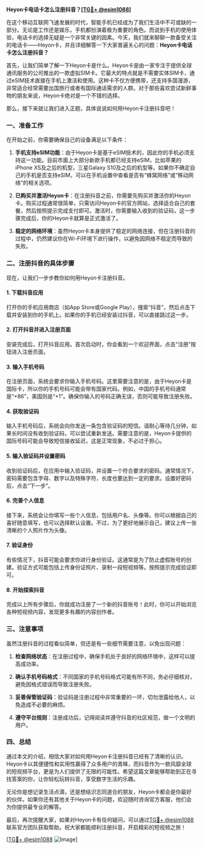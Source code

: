 **Heyon卡电话卡怎么注册抖音？[[TG💪+ @esim1088](https://t.me/s/esim1088)]**

在这个移动互联网飞速发展的时代，智能手机已经成为了我们生活中不可或缺的一部分。无论是工作还是娱乐，手机都扮演着极为重要的角色。而说到手机的使用体验，电话卡的选择无疑是一个非常关键的因素。今天，我们就来聊聊一款备受关注的电话卡——Heyon卡，并且详细解答一下大家普遍关心的问题：**Heyon卡电话卡怎么注册抖音？**

首先，让我们简单了解一下Heyon卡是什么。Heyon卡是由一家专注于提供全球通讯服务的公司推出的一款虚拟SIM卡。它最大的特点就是不需要实体SIM卡，通过eSIM技术直接在手机上激活和使用。这种卡不仅方便携带，还支持多国漫游，非常适合经常需要出国旅行或者有国际通话需求的人群。对于那些喜欢尝试新鲜事物的朋友来说，Heyon卡绝对是一个不错的选择。

那么，接下来就让我们进入正题，具体说说如何用Heyon卡注册抖音吧！

### 一、准备工作

在开始之前，你需要确保自己的设备满足以下条件：

1. **手机支持eSIM功能**：由于Heyon卡是基于eSIM技术的，因此你的手机必须支持这一功能。目前市面上大部分新款手机都已经支持eSIM，比如苹果的iPhone XS及之后的机型，三星Galaxy S10及之后的机型等。如果你不确定自己的手机是否支持eSIM，可以在手机设置中查看是否有“蜂窝网络”或“移动网络”的相关选项。
   
2. **已购买并激活Heyon卡**：在注册抖音之前，你需要先购买并激活你的Heyon卡。购买过程通常很简单，只需访问Heyon卡的官方网站，选择适合自己的套餐，然后按照提示完成支付即可。激活时，你需要输入收到的验证码，这一步骤完成后，你的Heyon卡就算是正式激活了。

3. **稳定的网络环境**：虽然Heyon卡本身提供了稳定的网络连接，但在注册抖音的过程中，仍然建议你在Wi-Fi环境下进行操作，以避免因网络不稳定而导致的失败。

### 二、注册抖音的具体步骤

现在，让我们一步步教你如何用Heyon卡注册抖音。

#### 1. 下载抖音应用

打开你的手机应用商店（如App Store或Google Play），搜索“抖音”，然后点击下载并安装到你的手机上。如果你的手机已经安装过抖音，可以直接跳过这一步。

#### 2. 打开抖音并进入注册页面

安装完成后，打开抖音应用。首次启动时，你会看到一个欢迎界面，点击“注册”按钮进入注册页面。

#### 3. 输入手机号码

在注册页面，系统会要求你输入手机号码。这里需要注意的是，由于Heyon卡是国际卡，所以你的手机号码可能会带有国家代码。例如，中国的手机号码通常是“+86”，美国则是“+1”。确保你输入的号码正确无误，否则可能导致注册失败。

#### 4. 获取验证码

输入手机号码后，系统会向你发送一条包含验证码的短信。请耐心等待几分钟，如果长时间没有收到验证码，可以尝试重新发送。需要注意的是，Heyon卡提供的国际号码可能会导致短信接收延迟，这是正常现象，不必过于担心。

#### 5. 输入验证码并设置密码

收到验证码后，在应用中输入验证码，并设置一个符合要求的密码。通常情况下，密码需要包含字母、数字以及特殊字符，长度也要达到一定的要求。设置好密码后，点击“下一步”。

#### 6. 完善个人信息

接下来，系统会让你填写一些个人信息，包括用户名、头像等。你可以根据自己的喜好随意填写，也可以选择默认设置。不过，为了更好地展示自己，建议上传一张清晰的个人照片作为头像。

#### 7. 验证身份

有些情况下，抖音可能会要求你进行身份验证。这通常是为了防止虚假账号的创建。验证方式可能包括上传身份证照片、录制一段短视频等。按照提示完成验证即可。

#### 8. 开始探索抖音

完成以上所有步骤后，你就成功注册了一个新的抖音账号！此时，你可以开始浏览各种短视频内容，发现更多有趣的内容创作者。

### 三、注意事项

虽然注册抖音的过程看似简单，但还是有一些细节需要注意，以免出现问题：

1. **检查网络状态**：在注册过程中，确保手机处于良好的网络环境中，这样可以提高成功率。
   
2. **确认手机号码格式**：不同国家的手机号码格式可能有所不同，务必仔细核对，避免因格式错误而导致注册失败。

3. **妥善保管验证码**：验证码是注册过程中非常重要的一环，切勿泄露给他人，以免造成不必要的麻烦。

4. **遵守平台规则**：注册成功后，记得阅读并遵守抖音的社区规范，做一个文明的用户。

### 四、总结

通过本文的介绍，相信大家对如何用Heyon卡注册抖音已经有了清晰的认识。Heyon卡以其便捷性和实用性赢得了众多用户的青睐，而抖音作为一款风靡全球的短视频平台，更是为人们提供了无限的可能性。希望这篇文章能够帮助到正在寻找答案的你，让你轻松玩转抖音，享受数字生活的乐趣。

无论你是想记录生活点滴，还是想结识志同道合的朋友，Heyon卡都会是你最好的伙伴。如果你还有其他关于Heyon卡的问题，欢迎随时咨询官方客服，他们会为你提供最专业的解答。

最后，再次提醒大家，如果对Heyon卡有任何疑问，可以通过[TG💪+ @esim1088](https://t.me/s/esim1088)联系官方团队获取帮助。祝大家都能顺利注册抖音，开启精彩的短视频之旅！

[[TG💪+ @esim1088](https://t.me/s/esim1088) ![Image](https://i.postimg.cc/4NQfJmqS/Snipaste-2025-05-13-00-14-12.png)]